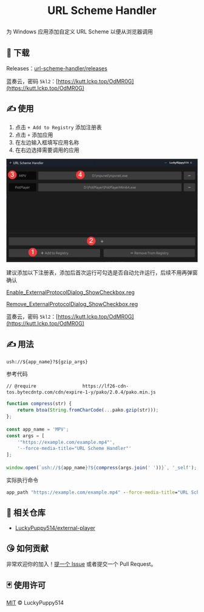 # <p align="center">URL Scheme Handler<p>

为 Windows 应用添加自定义 URL Scheme 以便从浏览器调用

## 🧱 下载

Releases：[url-scheme-handler/releases](https://github.com/LuckyPuppy514/url-scheme-handler/releases)

蓝奏云，密码 `5kl2`：[https://kutt.lckp.top/OdMR0G](https://kutt.lckp.top/OdMR0G)

## ✍️ 使用

1. 点击 `+ Add to Registry` 添加注册表
2. 点击 `+` 添加应用
3. 在左边输入框填写应用名称
4. 在右边选择需要调用的应用

![20241125202543](https://github.com/LuckyPuppy514/url-scheme-handler/blob/main/screenshot/20241125202543.jpg?raw=true)

建议添加以下注册表，添加后首次运行可勾选是否自动允许运行，后续不用再弹窗确认

[Enable_ExternalProtocolDialog_ShowCheckbox.reg](https://github.com/LuckyPuppy514/url-scheme-handler/blob/main/reg/Enable_ExternalProtocolDialog_ShowCheckbox.reg)

[Remove_ExternalProtocolDialog_ShowCheckbox.reg](https://github.com/LuckyPuppy514/url-scheme-handler/blob/main/reg/Remove_ExternalProtocolDialog_ShowCheckbox.reg)

蓝奏云，密码 `5kl2`：[https://kutt.lckp.top/OdMR0G](https://kutt.lckp.top/OdMR0G)

## ✍️ 用法

```text
ush://${app_name}?${gzip_args}
```

参考代码

```text
// @require                 https://lf26-cdn-tos.bytecdntp.com/cdn/expire-1-y/pako/2.0.4/pako.min.js
```

```javascript
function compress(str) {
    return btoa(String.fromCharCode(...pako.gzip(str)));
};

const app_name = 'MPV';
const args = [
    '"https://example.com/example.mp4"',
    '--force-media-title="URL Scheme Handler"'
];

window.open(`ush://${app_name}?${compress(args.join(' '))}`, '_self');
```

实际执行命令

```bat
app_path "https://example.com/example.mp4" --force-media-title="URL Scheme Handler"
```

## 👏 相关仓库

- [LuckyPuppy514/external-player](https://github.com/LuckyPuppy514/external-player)

## 😘 如何贡献

非常欢迎你的加入！[提一个 Issue](https://github.com/LuckyPuppy514/url-scheme-handler/issues/new) 或者提交一个 Pull Request。

## 🃏 使用许可

[MIT](https://github.com/LuckyPuppy514/url-scheme-handler/blob/main/LICENSE) © LuckyPuppy514
